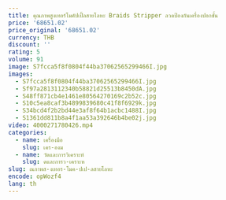 ```yaml
---
title: คุณภาพสูงเทอร์โมคัปเปิ้ลสายโลหะ Braids Stripper ลวดป้องกันเครื่องปอกชั้น
price: '68651.02'
price_original: '68651.02'
currency: THB
discount: ''
rating: 5
volume: 91
image: S7fcca5f8f0804f44ba37062565299466I.jpg
images:
  - S7fcca5f8f0804f44ba37062565299466I.jpg
  - Sf97a2813112340b58821d25513b8450dA.jpg
  - S48ff871cb4e1461e80564270169c2b52c.jpg
  - S10c5ea8caf3b4899839680c41f8f6929k.jpg
  - S34bcd4f2b2bd44e3af8f64b1acbc1488I.jpg
  - S1361dd811b8a4f1aa53a392646b4be02j.jpg
video: 4000271780426.mp4
categories:
  - name: เครื่องมือ
    slug: เคร-องม
  - name: วัดและการวิเคราะห์
    slug: ดและการว-เคราะห
slug: ณภาพส-งเทอร-โมค-ปเป-ลสายโลหะ
encode: opWozf4
lang: th
---
```

  